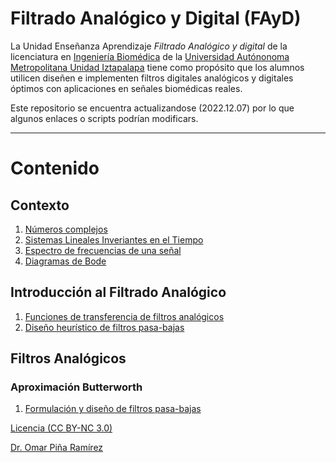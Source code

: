 # Filtrado Analógico y Digital (FAyD)

La Unidad Enseñanza Aprendizaje *Filtrado Analógico y digital* de la licenciatura en [Ingeniería Biomédica](http://die.izt.uam.mx/index.php/ingenieria-biomedica/) de la [Universidad Autónonoma Metropolitana Unidad Iztapalapa](http://www.izt.uam.mx/) tiene como propósito que los alumnos utilicen diseñen e implementen filtros digitales analógicos y digitales óptimos con aplicaciones en señales biomédicas reales.

Este repositorio se encuentra actualizandose (2022.12.07) por lo que algunos enlaces o scripts podrían modificars.

---
# Contenido
## Contexto

1. [Números complejos](src/Conocimientos_Previos/Numeros%20Complejos.ipynb)
1. [Sistemas Lineales Inveriantes en el Tiempo](src/Conocimientos_Previos/Sistemas%20Lineales%20Inveriantes%20en%20el%20Tiempo.ipynb)
1. [Espectro de frecuencias de una señal](src/Conocimientos_Previos/Espectro%20de%20frecuencias%20de%20una%20señal.ipynb)
1. [Diagramas de Bode](src/Conocimientos_Previos/Diagramas%20de%20Bode.ipynb)

## Introducción al Filtrado Analógico
1. [Funciones de transferencia de filtros analógicos](src/Introduccion/Funciones_Transferencia_Filtros.ipynb)
1. [Diseño heurístico de filtros pasa-bajas](src/Introduccion/Diseno_Heuristico_Filtros_Pasa_Bajas.ipynb)

## Filtros Analógicos
### Aproximación Butterworth
1. [Formulación y diseño de filtros pasa-bajas](src/Aproximacion_Butterworth/Filtro_Pasa_Bajas.ipynb)

[Licencia (CC BY-NC 3.0)](https://creativecommons.org/licenses/by-nc/3.0/)

[Dr. Omar Piña Ramírez](https://www.researchgate.net/profile/Omar_Pina-Ramirez) 
